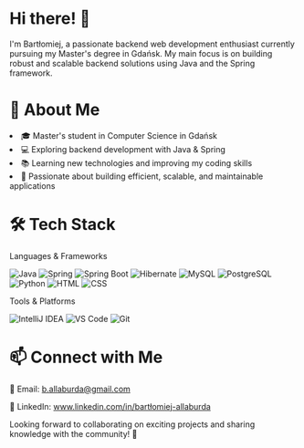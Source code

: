 # Hi there! 👋

I'm Bartłomiej, a passionate backend web development enthusiast currently pursuing my Master's degree in Gdańsk. My main focus is on building robust and scalable backend solutions using Java and the Spring framework.

# 🚀 About Me

<li>🎓 Master's student in Computer Science in Gdańsk </li>

<li>💻 Exploring backend development with Java & Spring </li>

<li>📚 Learning new technologies and improving my coding skills </li>

<li>🔧 Passionate about building efficient, scalable, and maintainable applications </li>

# 🛠 Tech Stack

Languages & Frameworks


![Java](https://img.shields.io/badge/Java-ED8B00?style=for-the-badge&logo=java&logoColor=white)
![Spring](https://img.shields.io/badge/Spring-6DB33F?style=for-the-badge&logo=spring&logoColor=white)
![Spring Boot](https://img.shields.io/badge/Spring%20Boot-6DB33F?style=for-the-badge&logo=spring-boot&logoColor=white)
![Hibernate](https://img.shields.io/badge/Hibernate-59666C?style=for-the-badge&logo=hibernate&logoColor=white)
![MySQL](https://img.shields.io/badge/MySQL-4479A1?style=for-the-badge&logo=mysql&logoColor=white)
![PostgreSQL](https://img.shields.io/badge/PostgreSQL-336791?style=for-the-badge&logo=postgresql&logoColor=white)
![Python](https://img.shields.io/badge/Python-3776AB?style=for-the-badge&logo=python&logoColor=white)
![HTML](https://img.shields.io/badge/HTML5-E34F26?style=for-the-badge&logo=html5&logoColor=white)
![CSS](https://img.shields.io/badge/CSS3-1572B6?style=for-the-badge&logo=css3&logoColor=white)



Tools & Platforms


![IntelliJ IDEA](https://img.shields.io/badge/IntelliJ-000000?style=for-the-badge&logo=intellij-idea&logoColor=white)
![VS Code](https://img.shields.io/badge/VS%20Code-007ACC?style=for-the-badge&logo=visual-studio-code&logoColor=white)
![Git](https://img.shields.io/badge/Git-F05032?style=for-the-badge&logo=git&logoColor=white)



# 📫 Connect with Me
<!--
🌐 [Your Portfolio or Website (if any)]
-->

📧 Email: b.allaburda@gmail.com

💼 LinkedIn: www.linkedin.com/in/bartłomiej-allaburda

Looking forward to collaborating on exciting projects and sharing knowledge with the community! 🚀

<!--
![GitHub Stats](https://github-readme-stats.vercel.app/api?username=YourGitHubUsername&show_icons=true&theme=dark)
![Top Langs](https://github-readme-stats.vercel.app/api/top-langs/?username=YourGitHubUsername&layout=compact&theme=dark)
![Profile Views](https://komarev.com/ghpvc/?username=YourGitHubUsername&color=blue)
-->

